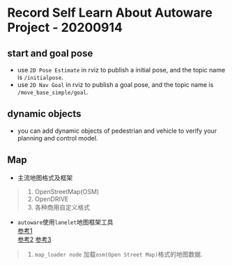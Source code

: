 # Record Self Learn About Autoware Project - 20200914

## start and goal pose
* use `2D Pose Estimate` in rviz to publish a initial pose, and the topic name is `/initialpose`.
* use `2D Nav Goal` in rviz to publish a goal pose, and the topic name is `/move_base_simple/goal`.

## dynamic objects
* you can add dynamic objects of pedestrian and vehicle to verify your planning and control model.

## Map
* 主流地图格式及框架
> 1. OpenStreetMap(OSM)
> 2. OpenDRIVE
> 3. 各种商用自定义格式

* `autoware`使用`lanelet`地图框架工具  
[参考1](http://www.xchu.net/2020/02/25/42lanelet2-codeparsing/)  
[参考2](http://www.xchu.net/2020/02/24/41lanelet2/)
[参考3](https://blog.csdn.net/orange_littlegirl/article/details/106542743#2lanelet2_5)
> 1. `map_loader node` 加载`osm(Open Street Map)`格式的地图数据.

